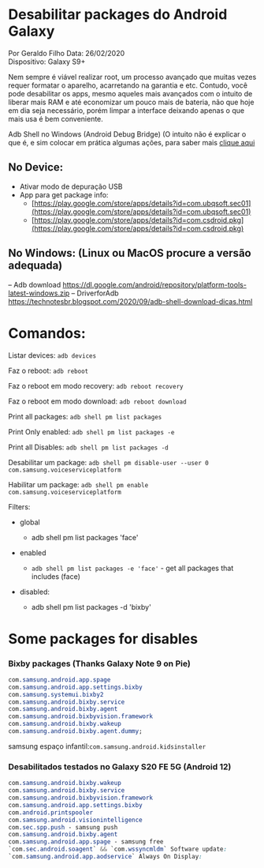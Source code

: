 # Desabilitar packages do Android Galaxy

Por Geraldo Filho
Data: 26/02/2020  
Dispositivo: Galaxy S9+

Nem sempre é viável realizar root, um processo avançado que muitas vezes requer formatar o aparelho, acarretando na garantia e etc. Contudo, você pode desabilitar os apps, mesmo aqueles mais avançados com o intuito de liberar mais RAM e até economizar um pouco mais de bateria, não que hoje em dia seja necessário, porém limpar a interface deixando apenas o que mais usa é bem conveniente.

Adb Shell no Windows (Android Debug Bridge) (O intuito não é explicar o que é, e sim colocar em prática algumas ações, para saber mais [clique aqui](https://www.androidpit.com.br/adb-drivers-android-windows)

## No Device:

- Ativar modo de depuração USB
- App para get package info:
  - [https://play.google.com/store/apps/details?id=com.ubqsoft.sec01](https://play.google.com/store/apps/details?id=com.ubqsoft.sec01)
  - [https://play.google.com/store/apps/details?id=com.csdroid.pkg](https://play.google.com/store/apps/details?id=com.csdroid.pkg)

## No Windows: (Linux ou MacOS procure a versão adequada)

– Adb download https://dl.google.com/android/repository/platform-tools-latest-windows.zip
– DriverforAdb
https://technotesbr.blogspot.com/2020/09/adb-shell-download-dicas.html

# Comandos:

Listar devices:
`adb devices`

Faz o reboot:
`adb reboot`

Faz o reboot em modo recovery:
`adb reboot recovery`

Faz o reboot em modo download:
`adb reboot download`

Print all packages:
`adb shell pm list packages`

Print Only enabled:
`adb shell pm list packages -e`

Print all Disables:
`adb shell pm list packages -d`

Desabilitar um package:
`adb shell pm disable-user --user 0 com.samsung.voiceserviceplatform`

Habilitar um package:
`adb shell pm enable com.samsung.voiceserviceplatform`

Filters:

- global
  - adb shell pm list packages 'face'
- enabled
    - `adb shell pm list packages -e 'face'` - get all packages that includes (face)

- disabled:
  - adb shell pm list packages -d 'bixby'

# Some packages for disables

### Bixby packages (Thanks Galaxy Note 9 on Pie)

```css
com.samsung.android.app.spage
com.samsung.android.app.settings.bixby
com.samsung.systemui.bixby2
com.samsung.android.bixby.service
com.samsung.android.bixby.agent
com.samsung.android.bixbyvision.framework
com.samsung.android.bixby.wakeup
com.samsung.android.bixby.agent.dummy;
```

samsung espaço infantil:`com.samsung.android.kidsinstaller`



### Desabilitados testados no Galaxy S20 FE 5G (Android 12)

```css
com.samsung.android.bixby.wakeup
com.samsung.android.bixby.service
com.samsung.android.bixbyvision.framework
com.samsung.android.app.settings.bixby
com.android.printspooler
com.samsung.android.visionintelligence
com.sec.spp.push - samsung push
com.samsung.android.bixby.agent
com.samsung.android.app.spage - samsung free
`com.sec.android.soagent` && `com.wssyncmldm` Software update: 
`com.samsung.android.app.aodservice` Always On Display: 
```
